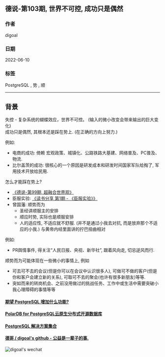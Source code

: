 ## 德说-第103期, 世界不可控, 成功只是偶然       
        
### 作者        
digoal        
        
### 日期        
2022-06-10        
        
### 标签        
PostgreSQL , 势 , 顺    
        
----        
        
## 背景        
    
失控 - 复杂系统的蝴蝶效应，世界不可控。  (输入的微小改变会带来输出的巨大变化)      
成功只是偶然, 其根本还是踩在势上.   (在正确的方向上努力.)     
  
例如:  
- 电商的成功: 倚赖  宏观政策、城镇化、公路铁路大基建、网络普及、PC普及、物流.        
- 比尔盖茨的成功: 很核心的一个原因是研发成本和研发时间国家军队给掏了, 军用技术开放给民用.      
    
怎么才能踩在势上?    
- [《德说-第99期, 超融合世界观》](../202205/20220521_01.md)    
- 臣服实验: [《读书分享 第1期 - 《臣服实验》》](../202203/20220312_01.md)          
- 曾国藩: 顺势而为        
    - 圣经讲顺服主的安排        
    - 顺应时势, 实际也是顺服安排      
    - 人的适应性, 不适应就不舒服. (并不是通过小我去对抗, 而是放弃那个不适应的小我.) 与黄帝内经里面讲的拧巴扭曲相对             
           
  
例如:   
- PR舆情事件, 得关注“人民日报、央视、新华社”, 跟着风向走, 切忌逆风而行.         
  
顺势而为可能体现在一些微小的事情上, 例如    
- 可去可不去的会议(但是你可以在会议中认识很多人), 可做可不做的客户(但是你和客户会建立新的关系), 可取可不去的聚会(也许有很多新朋友)等等.   
- 突如而来的转岗机会、之前没用做过的挑战任务、工作中或生活中需要突破小我心理障碍的事情等等    
  
  
#### [期望 PostgreSQL 增加什么功能?](https://github.com/digoal/blog/issues/76 "269ac3d1c492e938c0191101c7238216")
  
  
#### [PolarDB for PostgreSQL云原生分布式开源数据库](https://github.com/ApsaraDB/PolarDB-for-PostgreSQL "57258f76c37864c6e6d23383d05714ea")
  
  
#### [PostgreSQL 解决方案集合](https://yq.aliyun.com/topic/118 "40cff096e9ed7122c512b35d8561d9c8")
  
  
#### [德哥 / digoal's github - 公益是一辈子的事.](https://github.com/digoal/blog/blob/master/README.md "22709685feb7cab07d30f30387f0a9ae")
  
  
![digoal's wechat](../pic/digoal_weixin.jpg "f7ad92eeba24523fd47a6e1a0e691b59")
  
